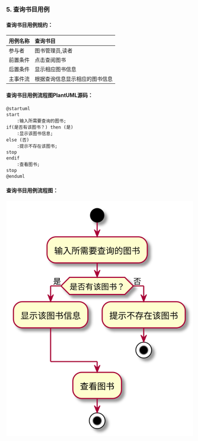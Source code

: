 ### 5. 查询书目用例
#### 查询书目用例规约：
|  用例名称 |      查询书目  |
|:-------|:-------------|
|  参与者 |      图书管理员,读者  |
|前置条件|点击查阅图书 |
|后置条件|显示相应图书信息 |
|主事件流|根据查询信息显示相应的图书信息|


#### 查询书目用例流程图PlantUML源码：
```
@startuml 
start   
    :输入所需要查询的图书; 
if(是否有该图书？) then (是) 
    :显示该图书信息; 
else (否) 
    :提示不存在该图书; 
stop 
endif 
    :查看图书; 
stop
@enduml 
```
#### 查询书目用例流程图：
![](usecase5.svg)